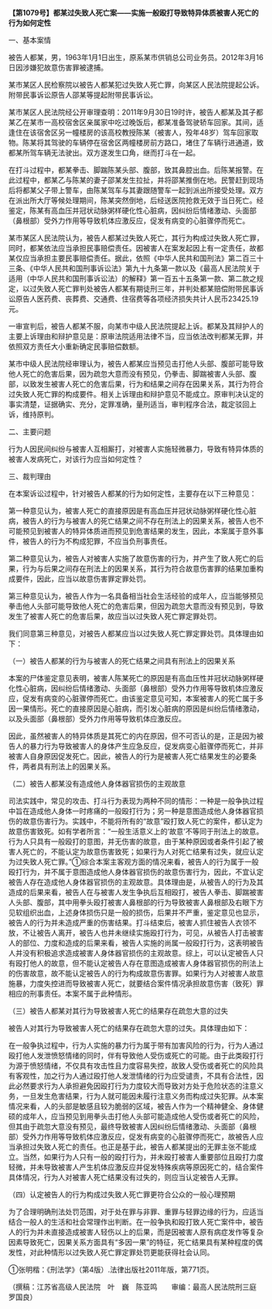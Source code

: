 **【第1079号】都某过失致人死亡案——实施一般殴打导致特异体质被害人死亡的行为如何定性**

一、基本案情

被告人都某，男，1963年1月1日出生，原系某市供销总公司业务员。2012年3月16日因涉嫌犯故意伤害罪被逮捕。

某市某区人民检察院以被告人都某犯过失致人死亡罪，向某区人民法院提起公诉。附带民事诉讼原告人邵某等提起附带民事诉讼。

某市某区人民法院经公开审理查明：2011年9月30日19时许，被告人都某及其子都某乙在某市一高校宿舍区亲属家中吃过晚饭后，都某准备驾驶轿车回家。其间，适逢住在该宿舍区另一幢楼房的该高校教授陈某（被害人，殁年48岁）驾车回家取物。陈某将其驾驶的车辆停在宿舍区两幢楼房前方路口，堵住了车辆行进通道，致都某所驾车辆无法驶出。双方遂发生口角，继而打斗在一起。

在打斗过程中，都某拳击、脚踹陈某头部、腹部，致其鼻腔出血。后陈某报警。在此过程中，都某乙与陈某的妻子邵某发生拉扯，并将邵某推倒在地。民警赶到现场后将都某父子带上警车，由陈某驾车与其妻跟随警车一起到派出所接受处理。双方在派出所大厅等候处理期间，陈某突然倒地，后经送医院抢救无效于当日死亡。经鉴定，陈某有高血压并冠状动脉粥样硬化性心脏病，因纠纷后情绪激动、头面部（鼻根部）受外力作用等导致机体应激反应，促发有病变的心脏骤停而死亡。

某市某区人民法院认为，被告人都某过失致人死亡，其行为构成过失致人死亡罪，同时，都某依法应当承担民事赔偿责任。因被害人在案发起因上有一定责任，故都某仅应当承担主要民事赔偿责任。据此，依照《中华人民共和国刑法》第二百三十三条、《中华人民共和国刑事诉讼法》第九十九条第一款以及《最高人民法院关于适用（中华人民共和国刑事诉讼法）的解释》第一百五十五条第一款、第二款之规定，以过失致人死亡罪判处被告人都某有期徒刑三年，并判处都某赔偿附带民事诉讼原告人医药费、丧葬费、交通费、住宿费等各项经济损失共计人民币23425.19元。

一审宣判后，被告人都某不服，向某市中级人民法院提起上诉。都某及其辩护人的主要上诉理由和辩护意见是：原审法院适用法律不当，应当依法改判都某无罪，并依照双方责任大小重新确定民事赔偿数额。

某市中级人民法院经审理认为，被告人都某应当预见击打他人头部、腹部可能导致他人死亡的危害后果，因为疏忽大意而没有预见，仍拳击、脚踹被害人头部、腹部，以致发生被害人死亡的危害后果，行为和结果之间存在因果关系，其行为符合过失致人死亡罪的构成要件。相关上诉理由和辩护意见不能成立。原审判决认定的事实清楚，证据确实、充分，定罪准确，量刑适当，审判程序合法，裁定驳回上诉，维持原判。

二、主要问题

行为人因民间纠纷与被害人互相厮打，对被害人实施轻微暴力，导致有特异体质的被害人发病死亡，对该行为应当如何定性？

三、裁判理由

在本案诉讼过程中，针对被告人都某的行为如何定性，主要存在以下三种意见：

第一种意见认为，被害人死亡的直接原因是有高血压并冠状动脉粥样硬化性心脏病，被告人的行为与被害人的死亡结果之间不存在刑法上的因果关系，被告人也不可能预见到被害人的特异体质进而预见到危害结果的发生，因此，本案属于意外事件，被告人的行为不构成犯罪，不应当负刑事责任。

第二种意见认为，被告人对被害人实施了故意伤害的行为，并产生了致人死亡的后果，行为与后果之间存在刑法上的因果关系，其行为符合故意伤害罪的结果加重构成要件，因此，应当以故意伤害罪定罪处罚。

第三种意见认为，被告人作为一名具备相当社会生活经验的成年人，应当能够预见拳击他人头部可能导致他人死亡的危害后果，但因为疏忽大意而没有预见到，导致发生了被害人死亡的危害后果，故应当以过失致人死亡罪定罪处罚。

我们同意第三种意见，对被告人都某应当以过失致人死亡罪定罪处罚。具体理由如下：

（一）被告人都某的行为与被害人的死亡结果之间具有刑法上的因果关系

本案的尸体鉴定意见表明，被害人陈某死亡的原因是有高血压性并冠状动脉粥样硬化性心脏病，因纠纷后情绪激动、头面部（鼻根部）受外力作用等导致机体应激反应，促发有病变的心脏骤停而死亡。由该鉴定意见可知，本案被害人的死亡属于多因一果情形。死亡的直接原因是心脏病，而引发心脏病的原因是纠纷后情绪激动，以及头面部（鼻根部）受外力作用等导致机体应激反应。

因此，虽然被害人的特异体质是其死亡的内在原因，但不可否认的是，正是因为被告人的暴力行为导致被害人的身体产生应急反应，促发病变心脏骤停而死亡，并非被害人自身原因促发死亡。因此，被告人的行为是被害人死亡结果发生的必要条件，两者具有刑法上的因果关系。

（二）被告人都某没有造成他人身体器官损伤的主观故意

司法实践中，常见的攻击、打斗行为表现为两种不同的情形：一种是一般争执过程中旨在造成他人身体一时疼痛的一般殴打行为；另一种是意图造成他人身体器官损伤的故意伤害行为。实践中，不能将所有的“故意”殴打致人死亡的案件，都认定为故意伤害致死。如有学者所言：“一般生活意义上的‘故意’不等同于刑法上的故意。行为人只具有一般殴打的意图，并无伤害的故意，由于某种原因或者条件引起了被害人死亡的，不能认定为故意伤害致死；如果行为人对死亡结果有过失，就应认定为过失致人死亡罪。”①综合本案主客观方面的情况来看，被告人的行为属于一般殴打行为，并不属于意图造成他人身体器官损伤的故意伤害行为，因此，不宜认定被告人存在造成他人身体器官损伤的主观故意。具体理由是，从被告人的行为及其造成的后果来看，被告人在与被害人发生争执后互相殴打，被告人拳击、脚踹被害人头部、腹部，其中用拳头殴打被害人鼻根部的行为导致被害人鼻根部及右眼下方见软组织出血，上述身体损伤只是一般的损伤，后果并不严重，鉴定意见也显示，被告人的行为并未造成严重的伤害结果。打斗结束后，被害人抓住被告人衣领不放，不让被告人离开，被告人也并未继续实施殴打行为，可见，从被告人打击被害人的部位、力度和造成的后果来看，被告人实施的尚属一般殴打行为，这表明被告人并没有积极追求造成被害人身体器官损伤的主观故意。综上，可以认定被告人只有殴打他人的故意，但不能认定被告人存在意图造成被害人身体器官损伤的刑法上的伤害故意，故不能认定被告人的行为构成故意伤害罪。如果行为人对被害人故意施暴，力度失控进而导致被害人死亡，就要结合案件情况承担故意伤害（致死）罪相应的刑事责任。本案不属于此种情形。

（三）被告人都某对其行为导致被害人死亡的结果存在疏忽大意的过失

被告人对其行为导致被害人死亡的结果存在疏忽大意的过失。具体理由如下：

在一般争执过程中，行为人实施的暴力行为属于带有加害风险的行为，行为人通过殴打他人发泄愤怒情绪的同时，伴有导致他人受伤或死亡的可能。由于此类殴打行为源于愤怒情绪，不仅具有攻击性且力度容易失控，故致人受伤或者死亡的风险具有客观性，加之行为人通过殴打他人发泄情绪的行为应受谴责，不具有合法性，因此必然要求行为人承担避免因殴打行为力度较大而导致对方处于危险状态的注意义务，一旦发生危害结果，行为人就可能因未履行注意义务而构成过失犯罪。从本案情况来看，人的头部是敏感且较为脆弱的区域，被告人作为一个精神健全、身体健硕的成年人，应当预见到用拳头击打他人头部可能造成他人受伤或者死亡的风险，但其由于疏忽大意没有预见，最终导致被害人因纠纷后情绪激动、头面部（鼻根部）受外力作用等导致机体应激反应，促发有病变的心脏骤停而死亡，故被告人应当承担过失致人死亡的责任。也正是基于此，被告人都某提出的无罪主张不能成立。当然，如果行为人只有一般的殴打行为，并未殴打被害人重要部位且殴打力度轻微，并未导致被害人产生机体应激反应并促发特殊疾病等原因死亡的，结合案件具体情况，行为人对被害人死亡结果没有过失的，则应当认定被告人无罪。

（四）认定被告人的行为构成过失致人死亡罪更符合公众的一般心理预期

为了合理明确刑法处罚范围，对于处在罪与非罪、重罪与轻罪边缘的行为，应适当结合一般人的生活和社会常理作出判断。在一般争执和殴打致人死亡案件中，被告人的行为并未直接造成被害人轻伤以上的后果，而是因被害人原有病症发作等复杂因素导致死亡，因果关系方面具有“多因一果”的特征，死亡结果具有某种程度的偶发性，对此种情形以过失致人死亡罪定罪处罚更能获得社会认同。

①张明楷：《刑法学》（第4版）.法律出版社2011年版，第771页。

（撰稿：江苏省高级人民法院　叶　巍　陈亚鸣　　审编：最高人民法院刑三庭　罗国良）